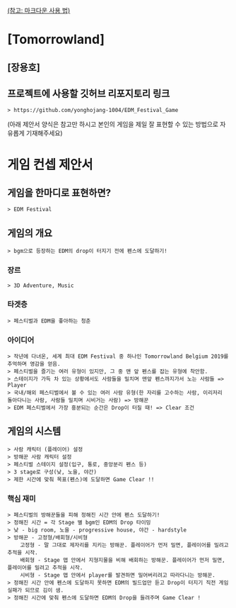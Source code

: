 [(참고: 마크다운 사용 법)](https://gist.github.com/ihoneymon/652be052a0727ad59601)

# [Tomorrowland]
## [장용호]
## 프로젝트에 사용할 깃허브 리포지토리 링크
	> https://github.com/yonghojang-1004/EDM_Festival_Game

(아래 제안서 양식은 참고만 하시고 본인의 게임을 제일 잘 표현할 수 있는 방법으로 자유롭게 기재해주세요)
# 게임 컨셉 제안서
## 게임을 한마디로 표현하면? 
	> EDM Festival
## 게임의 개요
	> bgm으로 등장하는 EDM의 drop이 터지기 전에 펜스에 도달하기!
### 장르
	> 3D Adventure, Music
### 타겟층
	> 페스티벌과 EDM을 좋아하는 청춘
### 아이디어
	> 작년에 다녀온, 세계 최대 EDM Festival 중 하나인 Tomorrowland Belgium 2019를 추억하며 영감을 얻음.
	> 페스티벌을 즐기는 여러 유형이 있지만, 그 중 맨 앞 펜스를 잡는 유형에 착안함.
	> 스테이지가 가득 차 있는 상황에서도 사람들을 밀치며 맨앞 펜스까지가서 노는 사람들 => Player
	> 국내/해외 페스티벌에서 볼 수 있는 여러 사람 유형(한 자리를 고수하는 사람, 이리저리 돌아다니는 사람, 사람들 밀치며 시비거는 사람) => 방해꾼
	> EDM 페스티벌에서 가장 흥분되는 순간은 Drop이 터질 때! => Clear 조건

## 게임의 시스템
	> 사람 캐릭터 (플레이어) 설정
	> 방해꾼 사람 캐릭터 설정
	> 페스티벌 스테이지 설정(입구, 통로, 중앙분리 펜스 등)
	> 3 stage로 구성(낮, 노을, 야간)
	> 제한 시간에 맞춰 목표(펜스)에 도달하면 Game Clear !!

### 핵심 재미
	> 페스티벌의 방해꾼들을 피해 정해진 시간 안에 펜스 도달하기!
	> 정해진 시간 = 각 Stage 별 bgm인 EDM의 Drop 타이밍
	> 낮 - big room, 노을 - progressive house, 야간 - hardstyle
	> 방해꾼 - 고정형/배회형/시비형
		고정형 - 말 그대로 제자리를 지키는 방해꾼. 플레이어가 먼저 밀면, 플레이어를 밀려고 추적을 시작.
		배회형 - Stage 맵 안에서 지형지물을 비해 배회하는 방해꾼. 플레이어가 먼저 밀면, 플레이어를 밀려고 추적을 시작.
		시비형 - Stage 맵 안에서 player를 발견하면 밀어버리려고 따라다니는 방해꾼.
	> 정해진 시간 안에 펜스에 도달하지 못하면 EDM의 빌드업만 듣고 Drop이 터지기 직전 게임 실패가 되므로 김이 샘.
	> 정해진 시간에 맞춰 펜스에 도달하면 EDM의 Drop을 들려주며 Game Clear !

